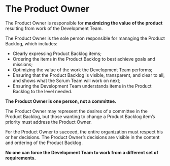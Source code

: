 # The Product Owner

The Product Owner is responsible for **maximizing the value of the product** resulting from work of the Development Team.

The Product Owner is the sole person responsible for managing the Product Backlog, which includes:

* Clearly expressing Product Backlog items;
* Ordering the items in the Product Backlog to best achieve goals and missions;
* Optimizing the value of the work the Development Team performs;
* Ensuring that the Product Backlog is visible, transparent, and clear to all, and shows what the Scrum Team will work on next;
* Ensuring the Development Team understands items in the Product Backlog to the level needed.

**The Product Owner is one person, not a committee.**

The Product Owner may represent the desires of a committee in the Product Backlog, but those wanting to change a Product Backlog item’s priority must address the Product Owner.

For the Product Owner to succeed, the entire organization must respect his or her decisions. The Product Owner’s decisions are visible in the content and ordering of the Product Backlog.

**No one can force the Development Team to work from a different set of requirements.**

